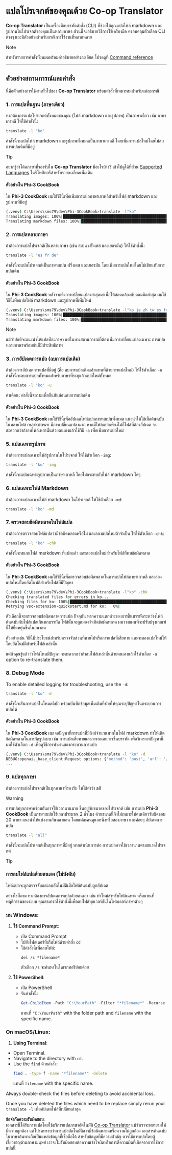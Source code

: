 <!--
CO_OP_TRANSLATOR_METADATA:
{
  "original_hash": "d238206c3503631e32774716d11d1868",
  "translation_date": "2025-06-12T18:49:29+00:00",
  "source_file": "getting_started/command-line-guide/translator-your-project.md",
  "language_code": "th"
}
-->
# แปลโปรเจกต์ของคุณด้วย Co-op Translator

**Co-op Translator** เป็นเครื่องมือบรรทัดคำสั่ง (CLI) ที่ช่วยให้คุณแปลไฟล์ markdown และรูปภาพในโปรเจกต์ของคุณเป็นหลายภาษา ส่วนนี้จะอธิบายวิธีการใช้เครื่องมือ ครอบคลุมตัวเลือก CLI ต่างๆ และมีตัวอย่างสำหรับกรณีการใช้งานที่หลากหลาย

> [!NOTE]
> สำหรับรายการคำสั่งทั้งหมดพร้อมคำอธิบายอย่างละเอียด โปรดดูที่ [Command reference](./command-reference.md)

---

## ตัวอย่างสถานการณ์และคำสั่ง

นี่คือตัวอย่างการใช้งานทั่วไปของ **Co-op Translator** พร้อมคำสั่งที่เหมาะสมสำหรับแต่ละกรณี

### 1. การแปลพื้นฐาน (ภาษาเดียว)

หากต้องการแปลโปรเจกต์ทั้งหมดของคุณ (ไฟล์ markdown และรูปภาพ) เป็นภาษาเดียว เช่น ภาษาเกาหลี ให้ใช้คำสั่งนี้:

```bash
translate -l "ko"
```

คำสั่งนี้จะแปลไฟล์ markdown และรูปภาพทั้งหมดเป็นภาษาเกาหลี โดยเพิ่มการแปลใหม่โดยไม่ลบการแปลเดิมที่มีอยู่

> [!TIP]
>
> อยากรู้ว่าโค้ดภาษาที่รองรับใน **Co-op Translator** มีอะไรบ้าง? เข้าไปดูได้ที่ส่วน [Supported Languages](https://github.com/Azure/co-op-translator#supported-languages) ในรีโพสิทอรีสำหรับรายละเอียดเพิ่มเติม

#### ตัวอย่างใน Phi-3 CookBook

ใน **Phi-3 CookBook** ผมใช้วิธีนี้เพื่อเพิ่มการแปลภาษาเกาหลีสำหรับไฟล์ markdown และรูปภาพที่มีอยู่

```bash
(.venv) C:\Users\sms79\dev\Phi-3CookBook>translate -l"ko"
Translating images: 100%|███████████████████████████████████████████████████| 276/276 [1:09:56<00:00, 15.37s/it]
Translating markdown files: 100%|████████████████████████████████████████████████| 153/153 [1:43:07<00:00, 241.31s/it]
```

### 2. การแปลหลายภาษา

ถ้าต้องการแปลโปรเจกต์เป็นหลายภาษา (เช่น สเปน ฝรั่งเศส และเยอรมัน) ให้ใช้คำสั่งนี้:

```bash
translate -l "es fr de"
```

คำสั่งนี้จะแปลโปรเจกต์เป็นภาษาสเปน ฝรั่งเศส และเยอรมัน โดยเพิ่มการแปลใหม่โดยไม่เขียนทับการแปลเดิม

#### ตัวอย่างใน Phi-3 CookBook

ใน **Phi-3 CookBook** หลังจากดึงการเปลี่ยนแปลงล่าสุดมาเพื่อให้สอดคล้องกับคอมมิตล่าสุด ผมใช้วิธีนี้เพื่อแปลไฟล์ markdown และรูปภาพที่เพิ่มใหม่

```bash
(.venv) C:\Users\sms79\dev\Phi-3CookBook>translate -l"ko ja zh tw es fr" -a
Translating images: 100%|███████████████████████████████████████████████████| 273/273 [1:09:56<00:00, 15.37s/it]
Translating markdown files: 100%|████████████████████████████████████████████████| 6/6 [24:07<00:00, 241.31s/it]
```

> [!NOTE]
> แม้ว่าปกติจะแนะนำให้แปลทีละภาษา แต่ในบางสถานการณ์ที่ต้องเพิ่มการเปลี่ยนแปลงเฉพาะ การแปลหลายภาษาพร้อมกันก็มีประสิทธิภาพ

### 3. การอัปเดตการแปล (ลบการแปลเดิม)

ถ้าต้องการอัปเดตการแปลที่มีอยู่ (คือ ลบการแปลเดิมแล้วแทนที่ด้วยการแปลใหม่) ให้ใช้ตัวเลือก `-u` คำสั่งนี้จะลบการแปลทั้งหมดสำหรับภาษาที่ระบุแล้วแปลใหม่ทั้งหมด

```bash
translate -l "ko" -u
```

คำเตือน: คำสั่งนี้จะถามเพื่อยืนยันก่อนลบการแปลเดิม

#### ตัวอย่างใน Phi-3 CookBook

ใน **Phi-3 CookBook** ผมใช้วิธีนี้เพื่ออัปเดตไฟล์แปลภาษาสเปนทั้งหมด แนะนำให้ใช้เมื่อต้นฉบับในหลายไฟล์ markdown มีการเปลี่ยนแปลงมาก หากมีไฟล์แปลเพียงไม่กี่ไฟล์ที่ต้องอัปเดต จะสะดวกกว่าถ้าลบไฟล์เหล่านั้นด้วยตนเองแล้วใช้วิธี `-a` เพื่อเพิ่มการแปลใหม่

### 5. แปลเฉพาะรูปภาพ

ถ้าต้องการแปลเฉพาะไฟล์รูปภาพในโปรเจกต์ ให้ใช้ตัวเลือก `-img`:

```bash
translate -l "ko" -img
```

คำสั่งนี้จะแปลเฉพาะรูปภาพเป็นภาษาเกาหลี โดยไม่กระทบกับไฟล์ markdown ใดๆ

### 6. แปลเฉพาะไฟล์ Markdown

ถ้าต้องการแปลเฉพาะไฟล์ markdown ในโปรเจกต์ ให้ใช้ตัวเลือก `-md`:

```bash
translate -l "ko" -md
```

### 7. ตรวจสอบข้อผิดพลาดในไฟล์แปล

ถ้าต้องการตรวจสอบไฟล์แปลว่ามีข้อผิดพลาดหรือไม่ และลองแปลใหม่ถ้าจำเป็น ให้ใช้ตัวเลือก `-chk`:

```bash
translate -l "ko" -chk
```

คำสั่งนี้จะสแกนไฟล์ markdown ที่แปลแล้ว และลองแปลใหม่สำหรับไฟล์ที่พบข้อผิดพลาด

#### ตัวอย่างใน Phi-3 CookBook

ใน **Phi-3 CookBook** ผมใช้วิธีนี้เพื่อตรวจสอบข้อผิดพลาดในการแปลไฟล์ภาษาเกาหลี และลองแปลใหม่โดยอัตโนมัติสำหรับไฟล์ที่มีปัญหา

```bash
(.venv) C:\Users\sms79\dev\Phi-3CookBook>translate -l"ko" -chk 
Checking translated files for errors in ko...
Checking files for ko: 100%|██████████████████████████████████████████████████| 95/95 [00:01<00:00, 65.47file/s]
Retrying vsc-extension-quickstart.md for ko:   0%|                                     | 0/17 [00:00<?, ?file/s] 
```

ตัวเลือกนี้จะตรวจสอบข้อผิดพลาดการแปล ปัจจุบัน หากความแตกต่างของการขึ้นบรรทัดระหว่างไฟล์ต้นฉบับกับไฟล์แปลเกินหกบรรทัด ไฟล์นั้นจะถูกมองว่าเกิดข้อผิดพลาด ผมวางแผนที่จะปรับปรุงเกณฑ์นี้ให้ยืดหยุ่นขึ้นในอนาคต

ตัวอย่างเช่น วิธีนี้มีประโยชน์สำหรับตรวจจับส่วนที่หายไปหรือการแปลที่เสียหาย และจะลองแปลใหม่ให้โดยอัตโนมัติสำหรับไฟล์เหล่านั้น

แต่ถ้าคุณรู้แล้วว่าไฟล์ไหนมีปัญหา จะสะดวกกว่าถ้าลบไฟล์เหล่านั้นด้วยตนเองแล้วใช้ตัวเลือก `-a` option to re-translate them.

### 8. Debug Mode

To enable detailed logging for troubleshooting, use the `-d`:

```bash
translate -l "ko" -d
```

คำสั่งนี้จะรันการแปลในโหมดดีบัก พร้อมบันทึกข้อมูลเพิ่มเติมที่ช่วยให้คุณระบุปัญหาในกระบวนการแปลได้

#### ตัวอย่างใน Phi-3 CookBook

ใน **Phi-3 CookBook** ผมเจอปัญหาที่การแปลที่มีลิงก์จำนวนมากในไฟล์ markdown ทำให้เกิดข้อผิดพลาดในการจัดรูปแบบ เช่น การแปลเสียหายและการละเลยการขึ้นบรรทัด เพื่อวิเคราะห์ปัญหานี้ ผมใช้ตัวเลือก `-d` เพื่อดูวิธีการทำงานของกระบวนการแปล

```bash
(.venv) C:\Users\sms79\dev\Phi-3CookBook>translate -l "ko" -d
DEBUG:openai._base_client:Request options: {'method': 'post', 'url': '/chat/completions', 'headers': {'api-key': 'af04e0bea45747d8a7b8c131c1971044'}, 'files': None, 'json_data': {'messages': [{'role': 'user', 'content': "Translate the following text to ko. NEVER ADD ANY EXTRA CONTENT OUTSIDE THE TRANSLATION. TRANSLATE ONLY WHAT IS GIVEN TO YOU.. MAINTAIN MARKDOWN FORMAT\n\n# Phi-3 Cookbook: Hands-On Examples with Microsoft's Phi-3 Models [![Open and use the samples in GitHub Codespaces](https://github.com/codespaces/badge.svg)](https://codespaces.new/microsoft/phi-3cookbook) [![Open in Dev Containers](https://img.shields.io/static/v1?style=for-the-badge&label=Dev%
...
```

### 9. แปลทุกภาษา

ถ้าต้องการแปลโปรเจกต์เป็นทุกภาษาที่รองรับ ให้ใช้คำว่า all

> [!WARNING]
> การแปลทุกภาษาพร้อมกันอาจใช้เวลานานมาก ขึ้นอยู่กับขนาดของโปรเจกต์ เช่น การแปล **Phi-3 CookBook** เป็นภาษาสเปนใช้เวลาประมาณ 2 ชั่วโมง ด้วยขนาดนี้จึงไม่เหมาะให้คนเดียวรับผิดชอบ 20 ภาษา แนะนำให้แบ่งงานกันหลายคน โดยแต่ละคนดูแลหนึ่งหรือสองภาษา และค่อยๆ อัปเดตการแปล

```bash
translate -l "all"
```

คำสั่งนี้จะแปลโปรเจกต์เป็นทุกภาษาที่มีอยู่ หากดำเนินการต่อ การแปลอาจใช้เวลานานตามขนาดโปรเจกต์

> [!TIP]
>
> ### การลบไฟล์แปลด้วยตนเอง (ไม่บังคับ)
> ไฟล์แปลจะถูกตรวจจับและลบอัตโนมัติเมื่อไฟล์ต้นฉบับถูกอัปเดต
>
> อย่างไรก็ตาม หากต้องการอัปเดตการแปลด้วยตนเอง เช่น ทำใหม่สำหรับไฟล์เฉพาะ หรือแทนที่พฤติกรรมของระบบ คุณสามารถใช้คำสั่งนี้เพื่อลบไฟล์ทุกเวอร์ชันในโฟลเดอร์ภาษาต่างๆ
>
> ### บน Windows:
> 1. **ใช้ Command Prompt**:
>    - เปิด Command Prompt
>    - ไปยังโฟลเดอร์ที่เก็บไฟล์ด้วยคำสั่ง `cd`
>    - ใช้คำสั่งนี้เพื่อลบไฟล์:
>      ```
>      del /s *filename*
>      ```
>      ตัวเลือก `/s` จะค้นหาในไดเรกทอรีย่อยด้วย
>
> 2. **ใช้ PowerShell**:
>    - เปิด PowerShell
>    - รันคำสั่งนี้:
>      ```powershell
>      Get-ChildItem -Path "C:\YourPath" -Filter "*filename*" -Recurse | Remove-Item -Force
>      ```
>      แทนที่ `"C:\YourPath"` with the folder path and `filename` with the specific name.
>
> ### On macOS/Linux:
> 1. **Using Terminal**:
>   - Open Terminal.
>   - Navigate to the directory with `cd`.
>   - Use the `find` ด้วยคำสั่ง:
>     ```bash
>     find . -type f -name "*filename*" -delete
>     ```
>     แทนที่ `filename` with the specific name.
>
> Always double-check the files before deleting to avoid accidental loss. 
>
> Once you have deleted the files which need to be replace simply rerun your `translate -l` เพื่ออัปเดตไฟล์ที่เปลี่ยนล่าสุด

**ข้อจำกัดความรับผิดชอบ**:  
เอกสารนี้ได้รับการแปลโดยใช้บริการแปลภาษาอัตโนมัติ [Co-op Translator](https://github.com/Azure/co-op-translator) แม้ว่าเราจะพยายามให้มีความถูกต้อง แต่โปรดทราบว่าการแปลอัตโนมัติอาจมีข้อผิดพลาดหรือความไม่ถูกต้อง เอกสารต้นฉบับในภาษาต้นทางถือเป็นแหล่งข้อมูลที่เชื่อถือได้ สำหรับข้อมูลที่มีความสำคัญ ควรใช้การแปลโดยผู้เชี่ยวชาญด้านภาษามนุษย์ เราจะไม่รับผิดชอบต่อความเข้าใจผิดหรือการตีความผิดที่เกิดจากการใช้การแปลนี้